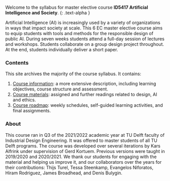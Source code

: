 Welcome to the syllabus for master elective course **ID5417 Artificial Intelligence and Society**.
{: .text-alpha }

Artificial Intelligence (AI) is increasingly used by a variety of organizations in ways that impact society at scale. This 6 EC master elective course aims to equip students with tools and methods for the responsible design of public AI. During seven weeks students attend a full-day session of lectures and workshops. Students collaborate on a group design project throughout. At the end, students individually deliver a short paper.

### Contents

This site archives the majority of the course syllabus. It contains:

1. [Course information](./course-information/): a more extensive description, including learning objectives, course structure and assessment.
2. [Course materials](./materials/): assigned and further readings related to design, AI and ethics.
3. [Course roadmap](./course-roadmap/): weekly schedules, self-guided learning activities, and final assignments.

### About
This course ran in Q3 of the 2021/2022 academic year at TU Delft faculty of Industrial Design Engineering. It was offered to master students of all TU Delft programs.
The course was developed over several iterations by Kars Alfrink under supervision of Gerd Kortuem.
Previous versions were taught in 2019/2020 and 2020/2021.
We thank our students for engaging with the material and helping us improve it, and our collaborators over the years for their contributions: Thijs Turel, Tessa Steenkamp, Evangelos Niforatos, Hiram Rodriguez, James Broadhead, and Denis Bulygin.